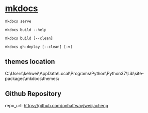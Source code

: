# [mkdocs](https://www.mkdocs.org/#getting-started)

`mkdocs serve`

`mkdocs build --help`

`mkdocs build [--clean]`

`mkdocs gh-deploy [--clean] [-v]`

## themes location

C:\Users\kehwei\AppData\Local\Programs\Python\Python37\Lib\site-packages\mkdocs\themes\

## Github Repository

repo_url: https://github.com/onhalfway/weijiacheng
